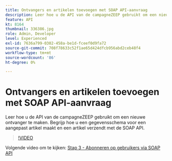 ```yaml
---
title: Ontvangers en artikelen toevoegen met SOAP API-aanvraag
description: Leer hoe u de API van de campagneZEEP gebruikt om een nieuwe ontvanger te maken. Begrijp hoe u een gegevensschema voor een aangepast artikel maakt en een artikel verzendt met de SOAP API.
feature: API
kt: 8164
thumbnail: 336386.jpg
role: Admin, Developer
level: Experienced
exl-id: 7636a799-0302-458a-be1d-fceef0d9fa72
source-git-commit: 708f78633c52f1ae65d424dfcb956abd2ceb48f4
workflow-type: tm+mt
source-wordcount: '86'
ht-degree: 0%

---
```


# Ontvangers en artikelen toevoegen met SOAP API-aanvraag

Leer hoe u de API van de campagneZEEP gebruikt om een nieuwe ontvanger te maken. Begrijp hoe u een gegevensschema voor een aangepast artikel maakt en een artikel verzendt met de SOAP API.

>[!VIDEO](https://video.tv.adobe.com/v/336386?quality=12)

Volgende video om te kijken: [Stap 3 - Abonneren op gebruikers via SOAP API](/help/tutorial-using-soap-apis/subscribe-users-via-soap-api.md)